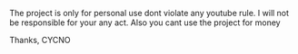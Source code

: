 The project is only for personal use dont violate any youtube rule. I will not be responsible for your any act.
Also you cant use the project for money 

Thanks,
CYCNO
